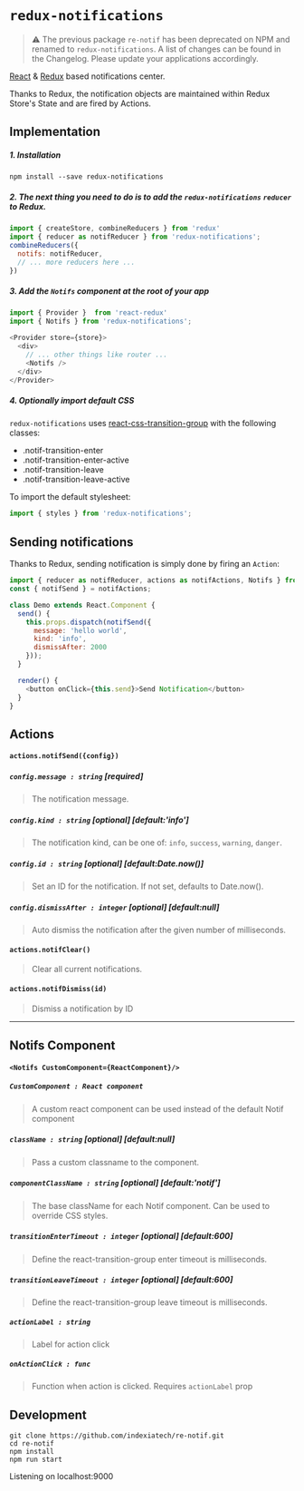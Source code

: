 # `redux-notifications`

> :warning: The previous package `re-notif` has been deprecated on NPM and renamed to `redux-notifications`. A list of changes can be found in the Changelog. Please update your applications accordingly.

[React](https://github.com/facebook/react) & [Redux](https://github.com/rackt/redux) based notifications center.

Thanks to Redux, the notification objects are maintained within Redux Store's State and are fired by Actions.

## Implementation

##### 1. Installation

`npm install --save redux-notifications`

##### 2. The next thing you need to do is to add the `redux-notifications` `reducer` to Redux.
```js
import { createStore, combineReducers } from 'redux'
import { reducer as notifReducer } from 'redux-notifications';
combineReducers({
  notifs: notifReducer,
  // ... more reducers here ...
})
```

##### 3. Add the `Notifs` component at the root of your app
```js
import { Provider }  from 'react-redux'
import { Notifs } from 'redux-notifications';

<Provider store={store}>
  <div>
    // ... other things like router ...
    <Notifs />
  </div>
</Provider>
```

##### 4. Optionally import default CSS
`redux-notifications` uses [react-css-transition-group](https://facebook.github.io/react/docs/animation.html#high-level-api-reactcsstransitiongroup) with the following classes:
- .notif-transition-enter
- .notif-transition-enter-active
- .notif-transition-leave
- .notif-transition-leave-active

To import the default stylesheet:
```js
import { styles } from 'redux-notifications';
```

## Sending notifications

Thanks to Redux, sending notification is simply done by firing an `Action`:

``` javascript
import { reducer as notifReducer, actions as notifActions, Notifs } from 'redux-notifications';
const { notifSend } = notifActions;

class Demo extends React.Component {
  send() {
    this.props.dispatch(notifSend({
      message: 'hello world',
      kind: 'info',
      dismissAfter: 2000
    }));
  }

  render() {
    <button onClick={this.send}>Send Notification</button>
  }
}
```

## Actions

#### `actions.notifSend({config})`

##### `config.message : string` [required]
> The notification message.

##### `config.kind : string` [optional] [default:'info']
> The notification kind, can be one of: `info`, `success`, `warning`, `danger`.

##### `config.id : string` [optional] [default:Date.now()]
> Set an ID for the notification. If not set, defaults to Date.now().

##### `config.dismissAfter : integer` [optional] [default:null]
> Auto dismiss the notification after the given number of milliseconds.

#### `actions.notifClear()`
> Clear all current notifications.

#### `actions.notifDismiss(id)`
> Dismiss a notification by ID

---

## Notifs Component

#### `<Notifs CustomComponent={ReactComponent}/>`

##### `CustomComponent : React component`
> A custom react component can be used instead of the default Notif component

##### `className : string` [optional] [default:null]
> Pass a custom classname to the <Notifs /> component.

##### `componentClassName : string` [optional] [default:'notif']
> The base className for each Notif component. Can be used to override CSS styles.

##### `transitionEnterTimeout : integer` [optional] [default:600]
> Define the react-transition-group enter timeout is milliseconds.

##### `transitionLeaveTimeout : integer` [optional] [default:600]
> Define the react-transition-group leave timeout is milliseconds.

##### `actionLabel : string`
> Label for action click

##### `onActionClick : func`
> Function when action is clicked. Requires `actionLabel` prop

## Development

```
git clone https://github.com/indexiatech/re-notif.git
cd re-notif
npm install
npm run start
```
Listening on localhost:9000
